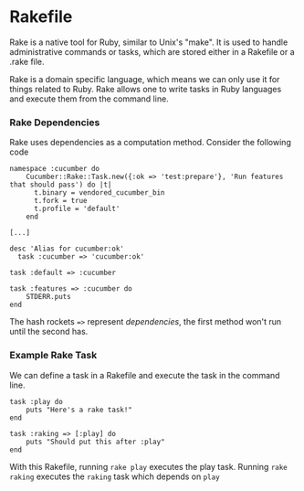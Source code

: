 # Rakefile
Rake is a native tool for Ruby, similar to Unix's "make". It is used to handle administrative commands or tasks, which are stored either in a Rakefile or a .rake file.

Rake is a domain specific language, which means we can only use it for things related to Ruby. Rake allows one to write tasks in Ruby languages and execute them from the command line.

### Rake Dependencies
Rake uses dependencies as a computation method. Consider the following code

```
namespace :cucumber do
    Cucumber::Rake::Task.new({:ok => 'test:prepare'}, 'Run features that should pass') do |t|
      t.binary = vendored_cucumber_bin
      t.fork = true
      t.profile = 'default'
    end
	
[...]

desc 'Alias for cucumber:ok'
  task :cucumber => 'cucumber:ok'
  
task :default => :cucumber

task :features => :cucumber do
    STDERR.puts
end
```

The hash rockets `=>` represent *dependencies*, the first method won't run until the second has. 

### Example Rake Task
We can define a task in a Rakefile and execute the task in the command line.

```
task :play do
	puts "Here's a rake task!"
end

task :raking => [:play] do  
	puts "Should put this after :play"  
end
```

With this Rakefile, running `rake play` executes the play task. Running `rake raking` executes the `raking` task which depends on `play`




